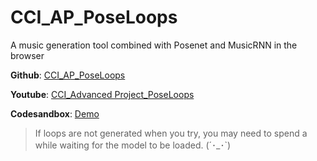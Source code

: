 # CCI_AP_PoseLoops
A music generation tool combined with Posenet and MusicRNN in the browser

**Github**: [CCI_AP_PoseLoops](https://github.com/ShuSQ/CCI_AP_PoseLoops)

**Youtube**: [CCI_Advanced Project_PoseLoops](https://youtu.be/fTIae_AJdlc)

**Codesandbox**: [Demo](https://iqvt3.csb.app/)
> If loops are not generated when you try, you may need to spend a while waiting for the model to be loaded.  (´･_･`)
